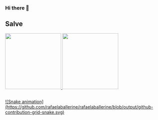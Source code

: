 ### Hi there 👋


## Salve 
 <div>
  <a href="https://github.com/rafinha-96">
  <img height="180em" src="https://github-readme-stats.vercel.app/api?username=rafinha-96&show_icons=true&theme=dracula&include_all_commits=true&count_private=true"/>
  <img height="180em" src="https://github-readme-stats.vercel.app/api/top-langs/?username=rafinha-96&layout=compact&langs_count=7&theme=dracula"/>
</div>
  
  ##
 
<div> 
  ![Snake animation](https://github.com/rafaelaballerine/rafaelaballerine/blob/output/github-contribution-grid-snake.svg)
 
</div>
